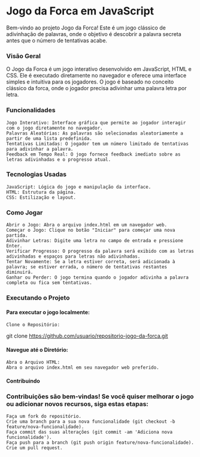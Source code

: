 # Jogo da Forca em JavaScript

Bem-vindo ao projeto Jogo da Forca! Este é um jogo clássico de adivinhação de palavras, onde o objetivo é descobrir a palavra secreta antes que o número de tentativas acabe.

### Visão Geral

O Jogo da Forca é um jogo interativo desenvolvido em JavaScript, HTML e CSS. Ele é executado diretamente no navegador e oferece uma interface simples e intuitiva para os jogadores. O jogo é baseado no conceito clássico da forca, onde o jogador precisa adivinhar uma palavra letra por letra.

### Funcionalidades

    Jogo Interativo: Interface gráfica que permite ao jogador interagir com o jogo diretamente no navegador.
    Palavras Aleatórias: As palavras são selecionadas aleatoriamente a partir de uma lista predefinida.
    Tentativas Limitadas: O jogador tem um número limitado de tentativas para adivinhar a palavra.
    Feedback em Tempo Real: O jogo fornece feedback imediato sobre as letras adivinhadas e o progresso atual.

### Tecnologias Usadas

    JavaScript: Lógica do jogo e manipulação da interface.
    HTML: Estrutura da página.
    CSS: Estilização e layout.

### Como Jogar

    Abrir o Jogo: Abra o arquivo index.html em um navegador web.
    Começar o Jogo: Clique no botão "Iniciar" para começar uma nova partida.
    Adivinhar Letras: Digite uma letra no campo de entrada e pressione Enter.
    Verificar Progresso: O progresso da palavra será exibido com as letras adivinhadas e espaços para letras não adivinhadas.
    Tentar Novamente: Se a letra estiver correta, será adicionada à palavra; se estiver errada, o número de tentativas restantes diminuirá.
    Ganhar ou Perder: O jogo termina quando o jogador adivinha a palavra completa ou fica sem tentativas.

### Executando o Projeto

#### Para executar o jogo localmente:

    Clone o Repositório:

git clone https://github.com/usuario/repositorio-jogo-da-forca.git

#### Navegue até o Diretório:

    Abra o Arquivo HTML:
    Abra o arquivo index.html em seu navegador web preferido.

#### Contribuindo

### Contribuições são bem-vindas! Se você quiser melhorar o jogo ou adicionar novos recursos, siga estas etapas:

    Faça um fork do repositório.
    Crie uma branch para a sua nova funcionalidade (git checkout -b feature/nova-funcionalidade).
    Faça commit das suas alterações (git commit -am 'Adiciona nova funcionalidade').
    Faça push para a branch (git push origin feature/nova-funcionalidade).
    Crie um pull request.
